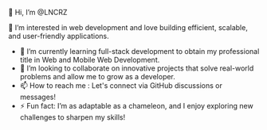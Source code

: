 👋 Hi, I’m @LNCRZ  
  
  👀 I’m interested in web development and love building efficient, scalable, and user-friendly applications.
- 🌱 I’m currently learning full-stack development to obtain my professional title in Web and Mobile Web Development. 
- 💞️ I’m looking to collaborate on innovative projects that solve real-world problems and allow me to grow as a developer. 
- 📫 How to reach me : Let's connect via GitHub discussions or messages!  
- ⚡ Fun fact: I’m as adaptable as a chameleon, and I enjoy exploring new challenges to sharpen my skills!  
<!---
LNCRZ/LNCRZ is a ✨ special ✨ repository because its `README.md` (this file) appears on your GitHub profile.
You can click the Preview link to take a look at your changes.
--->
